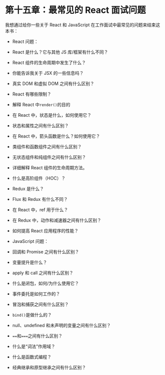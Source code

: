 # 第十五章：最常见的 React 面试问题

我想通过给你一些关于 React 和 JavaScript 在工作面试中最常见的问题来结束这本书：

+   React 问题：

+   React 是什么？它与其他 JS 库/框架有什么不同？

+   React 组件的生命周期中发生了什么？

+   你能告诉我关于 JSX 的一些信息吗？

+   真实 DOM 和虚拟 DOM 之间有什么区别？

+   React 有哪些限制？

+   解释 React 中`render()`的目的

+   在 React 中，状态是什么，如何使用它？

+   状态和属性之间有什么区别？

+   在 React 中，箭头函数是什么？如何使用它？

+   类组件和函数组件之间有什么区别？

+   无状态组件和纯组件之间有什么区别？

+   详细解释 React 组件的生命周期方法。

+   什么是高阶组件（HOC）？

+   Redux 是什么？

+   Flux 和 Redux 有什么不同？

+   在 React 中，ref 用于什么？

+   在 Redux 中，动作和减速器之间有什么区别？

+   如何提高 React 应用程序的性能？

+   JavaScript 问题：

+   回调和 Promise 之间有什么区别？

+   变量提升是什么？

+   apply 和 call 之间有什么区别？

+   什么是闭包，如何/为什么使用它？

+   事件委托是如何工作的？

+   冒泡和捕获之间有什么区别？

+   `bind()`是做什么的？

+   null、undefined 和未声明的变量之间有什么区别？

+   `==`和`===`之间有什么区别？

+   什么是“词法”作用域？

+   什么是函数式编程？

+   经典继承和原型继承之间有什么区别？
